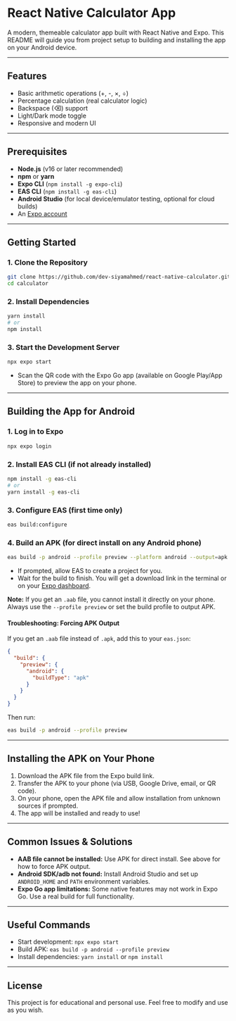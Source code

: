 # React Native Calculator App

A modern, themeable calculator app built with React Native and Expo. This README will guide you from project setup to building and installing the app on your Android device.

---

## Features
- Basic arithmetic operations (+, -, ×, ÷)
- Percentage calculation (real calculator logic)
- Backspace (⌫) support
- Light/Dark mode toggle
- Responsive and modern UI

---

## Prerequisites
- **Node.js** (v16 or later recommended)
- **npm** or **yarn**
- **Expo CLI** (`npm install -g expo-cli`)
- **EAS CLI** (`npm install -g eas-cli`)
- **Android Studio** (for local device/emulator testing, optional for cloud builds)
- An [Expo account](https://expo.dev/accounts/dev.siyam/projects/calculator/builds/57feada9-0d13-4a85-8367-b6df300e72ca)

---

## Getting Started

### 1. Clone the Repository
```sh
git clone https://github.com/dev-siyamahmed/react-native-calculator.git
cd calculator
```

### 2. Install Dependencies
```sh
yarn install
# or
npm install
```

### 3. Start the Development Server
```sh
npx expo start
```
- Scan the QR code with the Expo Go app (available on Google Play/App Store) to preview the app on your phone.

---

## Building the App for Android

### 1. Log in to Expo
```sh
npx expo login
```

### 2. Install EAS CLI (if not already installed)
```sh
npm install -g eas-cli
# or 
yarn install -g eas-cli
```

### 3. Configure EAS (first time only)
```sh
eas build:configure
```

### 4. Build an APK (for direct install on any Android phone)
```sh
eas build -p android --profile preview --platform android --output=apk
```
- If prompted, allow EAS to create a project for you.
- Wait for the build to finish. You will get a download link in the terminal or on your [Expo dashboard](https://expo.dev/accounts/).

**Note:** If you get an `.aab` file, you cannot install it directly on your phone. Always use the `--profile preview` or set the build profile to output APK.

#### Troubleshooting: Forcing APK Output
If you get an `.aab` file instead of `.apk`, add this to your `eas.json`:
```json
{
  "build": {
    "preview": {
      "android": {
        "buildType": "apk"
      }
    }
  }
}
```
Then run:
```sh
eas build -p android --profile preview
```

---

## Installing the APK on Your Phone
1. Download the APK file from the Expo build link.
2. Transfer the APK to your phone (via USB, Google Drive, email, or QR code).
3. On your phone, open the APK file and allow installation from unknown sources if prompted.
4. The app will be installed and ready to use!

---

## Common Issues & Solutions
- **AAB file cannot be installed:** Use APK for direct install. See above for how to force APK output.
- **Android SDK/adb not found:** Install Android Studio and set up `ANDROID_HOME` and `PATH` environment variables.
- **Expo Go app limitations:** Some native features may not work in Expo Go. Use a real build for full functionality.

---

## Useful Commands
- Start development: `npx expo start`
- Build APK: `eas build -p android --profile preview`
- Install dependencies: `yarn install` or `npm install`

---

## License
This project is for educational and personal use. Feel free to modify and use as you wish. 